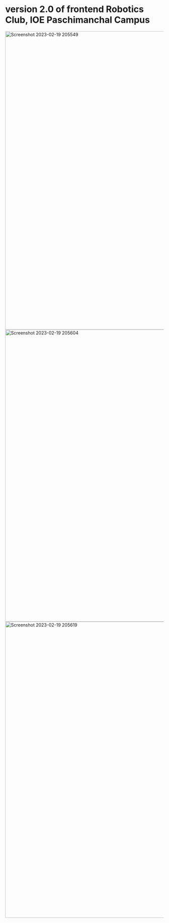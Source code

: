 # version 2.0 of frontend Robotics Club, IOE Paschimanchal Campus
<img width="949" alt="Screenshot 2023-02-19 205549" src="https://user-images.githubusercontent.com/43769682/219956827-073516e0-2559-4b33-930f-a51969eebcf6.png">
<img width="929" alt="Screenshot 2023-02-19 205604" src="https://user-images.githubusercontent.com/43769682/219956833-a47b4d73-1a8d-4202-8288-b40e61798e04.png">
<img width="942" alt="Screenshot 2023-02-19 205619" src="https://user-images.githubusercontent.com/43769682/219956837-c4ee4489-acbe-4004-befc-972fa7ea7f37.png">
